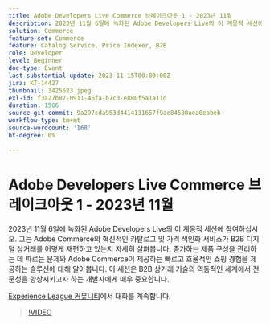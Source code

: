 ```yaml
---
title: Adobe Developers Live Commerce 브레이크아웃 1 - 2023년 11월
description: 2023년 11월 6일에 녹화된 Adobe Developers Live의 이 계몽적 세션에 참여하십시오. 그는 Adobe Commerce의 혁신적인 카탈로그 및 가격 색인화 서비스가 B2B 디지털 상거래를 어떻게 재편하고 있는지 자세히 살펴봅니다. 증가하는 제품 구성을 관리하는 데 따르는 문제와 Adobe Commerce이 제공하는 빠르고 효율적인 쇼핑 경험을 제공하는 솔루션에 대해 알아봅니다. 이 세션은 B2B 상거래 기술의 역동적인 세계에서 전문성을 향상시키고자 하는 개발자에게 매우 중요합니다.
solution: Commerce
feature-set: Commerce
feature: Catalog Service, Price Indexer, B2B
role: Developer
level: Beginner
doc-type: Event
last-substantial-update: 2023-11-15T00:00:00Z
jira: KT-14427
thumbnail: 3425623.jpeg
exl-id: f3a27b87-0911-46fa-b7c3-e880f5a1a11d
duration: 1566
source-git-commit: 9a297cda953d4414131657f9ac84580aea0eabeb
workflow-type: tm+mt
source-wordcount: '168'
ht-degree: 0%

---
```


# Adobe Developers Live Commerce 브레이크아웃 1 - 2023년 11월

2023년 11월 6일에 녹화된 Adobe Developers Live의 이 계몽적 세션에 참여하십시오. 그는 Adobe Commerce의 혁신적인 카탈로그 및 가격 색인화 서비스가 B2B 디지털 상거래를 어떻게 재편하고 있는지 자세히 살펴봅니다. 증가하는 제품 구성을 관리하는 데 따르는 문제와 Adobe Commerce이 제공하는 빠르고 효율적인 쇼핑 경험을 제공하는 솔루션에 대해 알아봅니다. 이 세션은 B2B 상거래 기술의 역동적인 세계에서 전문성을 향상시키고자 하는 개발자에게 매우 중요합니다.

[Experience League 커뮤니티](https://adobe.ly/3rJfZcN)에서 대화를 계속합니다.

>[!VIDEO](https://video.tv.adobe.com/v/3425623/?learn=on)
